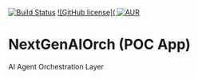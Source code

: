 [![Build Status](https://travis-ci.org/prithwish24/NextGenAIOrch.svg?branch=master)](https://travis-ci.org/prithwish24/NextGenAIOrch)
[![GitHub license](
![AUR](https://img.shields.io/aur/license/yaourt.svg)](https://github.com/prithwish24/NextGenAIOrch/blob/master/LICENSE)


# NextGenAIOrch (POC App)
AI Agent Orchestration Layer


